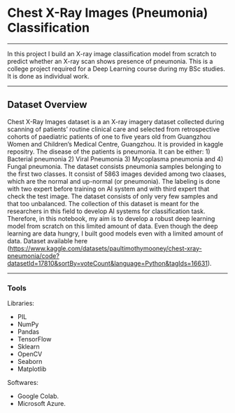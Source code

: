 # Chest X-Ray Images (Pneumonia) Classification

---

In this project I build an X-ray image classification model from scratch to predict whether an X-ray scan shows presence of pneumonia.
This is a college project required for a Deep Learning course during my BSc studies.<br>
It is done as individual work.

---

## Dataset Overview

Chest X-Ray Images dataset is a an X-ray imagery dataset collected during scanning of patients’ routine clinical care and selected from retrospective cohorts of paediatric patients of one to five years old from Guangzhou Women and Children’s Medical Centre, Guangzhou. 
It is provided in kaggle repositry. The disease of the patients is pneumonia. It can be either: 1) Bacterial pneumonia 2) Viral Pneumonia 3) Mycoplasma pneumonia and 4) Fungal pneumonia. 
The dataset consists pneumonia samples belonging to the first two classes. It consist of 5863 images devided among two claases, which are the normal and up-normal (or pneumonia). 
The labeling is done with two expert before training on AI system and with third expert that check the test image. The dataset consists of only very few samples and that too unbalanced.
The collection of this dataset is meant for the researchers in this field to develop AI systems for classification task. Therefore, in this notebook, my aim is to develop a robust deep learning model from scratch on this limited amount of data. Even though the deep learning are data hungry, I built good models even with a limited amount of data.
Dataset available here (https://www.kaggle.com/datasets/paultimothymooney/chest-xray-pneumonia/code?datasetId=17810&sortBy=voteCount&language=Python&tagIds=16631).

---

### Tools

Libraries: 
- PIL
- NumPy
- Pandas
- TensorFlow
- Sklearn
- OpenCV
- Seaborn
- Matplotlib

Softwares: 

- Google Colab.
- Microsoft Azure. 



